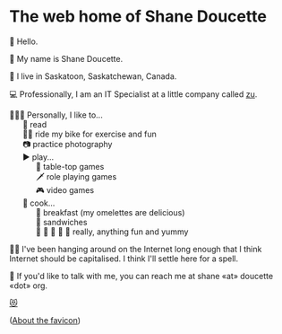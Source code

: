 # The web home of Shane Doucette

👋 Hello.  

📛 My name is Shane Doucette.  

📍 I live in Saskatoon, Saskatchewan, Canada.  

💻 Professionally, I am an IT Specialist at a little company called [zu](https://zu.com).  

🧔🏻‍♂️ Personally, I like to...  
      📖 read  
      🚴‍♀️ ride my bike for exercise and fun  
      📷 practice photography  
      ▶️ play...  
            🎲 table-top games  
            🗡 role playing games  
            🎮 video games  
      🥘 cook...  
            🍳 breakfast (my omelettes are delicious)  
            🥪 sandwiches  
            🍔 🍝 🍗 🥞 🌮 really, anything fun and yummy  

🏄‍♀️ I've been hanging around on the Internet long enough that I think Internet should be capitalised. I think I'll settle here for a spell.  

📧 If you'd like to talk with me, you can reach me at shane «at» doucette «dot» org.  

[😻](assets/images/cat.jpg)  

([About the favicon](about-favicon.txt))

